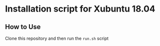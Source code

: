 
# Installation script for Xubuntu 18.04

## How to Use

Clone this repository and then run the `run.sh` script
